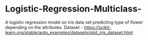 # Logistic-Regression-Multiclass-
A logistic regression model on iris data set predicting type of flower depending on the attributes.
 Dataset -  https://scikit-learn.org/stable/auto_examples/datasets/plot_iris_dataset.html
